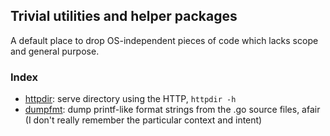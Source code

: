 ##  Trivial utilities and helper packages

A default place to drop OS-independent pieces of code which lacks scope and general purpose.

### Index

* [httpdir](cmd/httpdir): serve directory using the HTTP, `httpdir -h`
* [dumpfmt](cmd/dumpfmt): dump printf-like format strings from the .go source files, afair (I don't really remember the particular context and intent)
